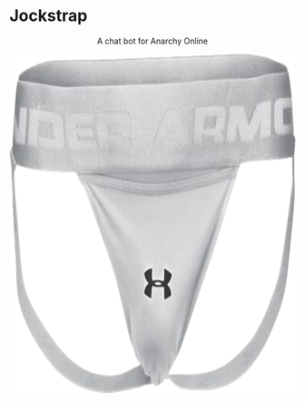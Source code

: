 # Jockstrap
<div style="text-align:center"><img src="" />A chat bot for Anarchy Online</div>

<p align="center">
    <img src="https://github.com/ReleaseOverflow/Jockstrap/blob/master/images/jock.png?raw=true" alt="Image" width="800" height="600" />
</p>

